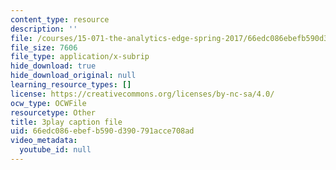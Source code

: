 ```yaml
---
content_type: resource
description: ''
file: /courses/15-071-the-analytics-edge-spring-2017/66edc086ebefb590d390791acce708ad_9i1sOSIccgw.srt
file_size: 7606
file_type: application/x-subrip
hide_download: true
hide_download_original: null
learning_resource_types: []
license: https://creativecommons.org/licenses/by-nc-sa/4.0/
ocw_type: OCWFile
resourcetype: Other
title: 3play caption file
uid: 66edc086-ebef-b590-d390-791acce708ad
video_metadata:
  youtube_id: null
---
```

